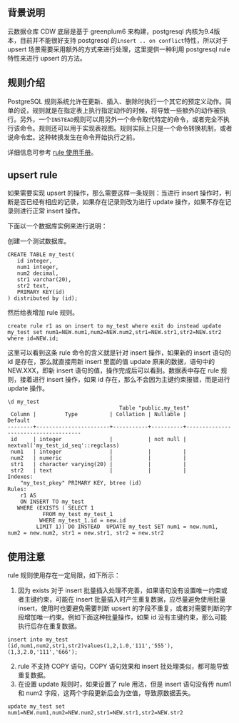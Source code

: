 ## 背景说明
云数据仓库 CDW 底层是基于 greenplum6 来构建，postgresql 内核为9.4版本，目前并不能很好支持 postgresql 的`insert .. on conflict`特性，所以对于 upsert 场景需要采用额外的方式来进行处理，这里提供一种利用 postgresql rule 特性来进行 upsert 的方法。

## 规则介绍
PostgreSQL 规则系统允许在更新、插入、删除时执行一个其它的预定义动作。简单的说，规则就是在指定表上执行指定动作的时候，将导致一些额外的动作被执行。另外，一个`INSTEAD`规则可以用另外一个命令取代特定的命令，或者完全不执行该命令。规则还可以用于实现表视图。规则实际上只是一个命令转换机制，或者说命令宏。这种转换发生在命令开始执行之前。

详细信息可参考 [rule 使用手册](https://m.php.cn/manual/view/20779.html)。

## upsert rule
如果需要实现 upsert 的操作，那么需要这样一条规则：当进行 insert 操作时，判断是否已经有相应的记录，如果存在记录则改为进行 update 操作，如果不存在记录则进行正常 insert 操作。

下面以一个数据库实例来进行说明：

创建一个测试数据库。
```
CREATE TABLE my_test(
   id integer,
   num1 integer,
   num2 decimal,
   str1 varchar(20),
   str2 text,
   PRIMARY KEY(id)
) distributed by (id);
```
然后给表增加 rule 规则。
```
create rule r1 as on insert to my_test where exit do instead update my_test set num1=NEW.num1,num2=NEW.num2,str1=NEW.str1,str2=NEW.str2 where id=NEW.id;
```
这里可以看到这条 rule 命令的含义就是针对 insert 操作，如果新的 insert 语句的 id 是存在，那么就直接用新 insert 里面的值 update 原来的数据，语句中的 NEW.XXX，即新 insert 语句的值，操作完成后可以看到。数据表中存在 rule 规则，接着进行 insert 操作，如果 id 存在，那么不会因为主键约束报错，而是进行 update 操作。
```
\d my_test
                                   Table "public.my_test"
 Column |         Type          | Collation | Nullable |               Default               
--------+-----------------------+-----------+----------+-------------------------------------
 id     | integer               |           | not null | nextval('my_test_id_seq'::regclass)
 num1   | integer               |           |          | 
 num2   | numeric               |           |          | 
 str1   | character varying(20) |           |          | 
 str2   | text                  |           |          | 
Indexes:
    "my_test_pkey" PRIMARY KEY, btree (id)
Rules:
    r1 AS
    ON INSERT TO my_test
   WHERE (EXISTS ( SELECT 1
           FROM my_test my_test_1
          WHERE my_test_1.id = new.id
         LIMIT 1)) DO INSTEAD  UPDATE my_test SET num1 = new.num1, num2 = new.num2, str1 = new.str1, str2 = new.str2
```


## 使用注意
rule 规则使用存在一定局限，如下所示：
1. 因为 exists 对于 insert 批量插入处理不完善，如果语句没有设置唯一约束或者主键约束，可能在 insert 批量插入时产生重复数据，应尽量避免使用批量 insert，使用时也要避免需要判断 upsert 的字段不重复，或者对需要判断的字段增加唯一约束。例如下面这种批量操作，如果 id 没有主键约束，那么可能执行后存在重复数据。
```
insert into my_test (id,num1,num2,str1,str2)values(1,2,1.0,'111','555'),(1,3,2.0,'111','666');
```
2. rule 不支持 COPY 语句，COPY 语句效果和 insert 批处理类似，都可能导致重复数据。
3. 在设置 update 规则时，如果设置了 rule 用法，但是 insert 语句没有传 num1 和 num2 字段，这两个字段更新后会为空值，导致原数据丢失。
```
update my_test set num1=NEW.num1,num2=NEW.num2,str1=NEW.str1,str2=NEW.str2
```

